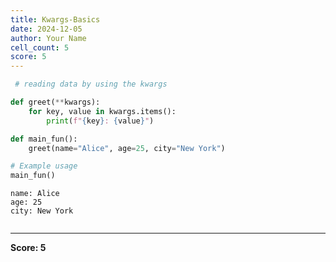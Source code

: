 ```yaml
---
title: Kwargs-Basics
date: 2024-12-05
author: Your Name
cell_count: 5
score: 5
---
```


```python
 # reading data by using the kwargs
```


```python
def greet(**kwargs):
    for key, value in kwargs.items():
        print(f"{key}: {value}")
```


```python
def main_fun():
    greet(name="Alice", age=25, city="New York")
```


```python
# Example usage
main_fun()
```

    name: Alice
    age: 25
    city: New York



```python

```


---
**Score: 5**
